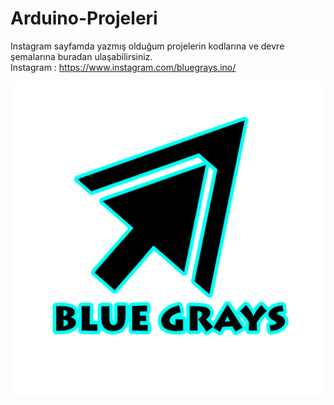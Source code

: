 # Arduino-Projeleri
Instagram sayfamda yazmış olduğum projelerin kodlarına ve devre şemalarına buradan ulaşabilirsiniz.  
Instagram : https://www.instagram.com/bluegrays.ino/

![alt text](https://github.com/yemreeke/Arduino-Projeleri/blob/main/Logo.png )
